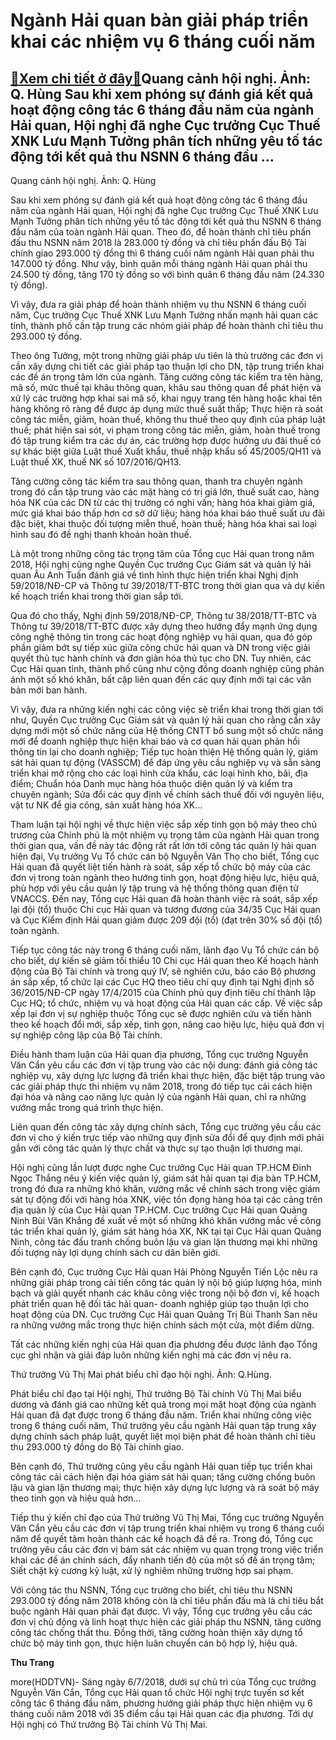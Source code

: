 Ngành Hải quan bàn giải pháp triển khai các nhiệm vụ 6 tháng cuối năm
=====================================================================

[:gift:Xem chi tiết ở đây:gift:](https://hddtvn.com/nganh-hai-quan-ban-giai-phap-trien-khai-cac-nhiem-vu-6-thang-cuoi-nam/)Quang cảnh hội nghị. Ảnh: Q. Hùng Sau khi xem phóng sự đánh giá kết quả hoạt động công tác 6 tháng đầu năm của ngành Hải quan, Hội nghị đã nghe Cục trưởng Cục Thuế XNK Lưu Mạnh Tưởng phân tích những yêu tố tác động tới kết quả thu NSNN 6 tháng đầu …
---------------------------------------------------------------------------------------------------------------------------------------------------------------------------------------------------------------------------------------------------------







 






 Quang cảnh hội nghị. Ảnh: Q. Hùng 


Sau khi xem phóng sự đánh giá kết quả hoạt động công tác 6 tháng đầu năm của ngành Hải quan, Hội nghị đã nghe Cục trưởng Cục Thuế XNK Lưu Mạnh Tưởng phân tích những yêu tố tác động tới kết quả thu NSNN 6 tháng đầu năm của toàn ngành Hải quan. Theo đó, để hoàn thành chỉ tiêu phấn đấu thu NSNN năm 2018 là 283.000 tỷ đồng và chỉ tiêu phấn đấu Bộ Tài chính giao 293.000 tỷ đồng thì 6 tháng cuối năm ngành Hải quan phải thu 147.000 tỷ đồng. Như vậy, bình quân mỗi tháng ngành Hải quan phải thu 24.500 tỷ đồng, tăng 170 tỷ đồng so với bình quân 6 tháng đầu năm (24.330 tỷ đồng).


 Vì vậy, đưa ra giải pháp để hoàn thành nhiệm vụ thu NSNN 6 tháng cuối năm, Cục trưởng Cục Thuế XNK Lưu Mạnh Tưởng nhấn mạnh hải quan các tỉnh, thành phố cần tập trung các nhóm giải pháp để hoàn thành chỉ tiêu thu 293.000 tỷ đồng. 


Theo ông Tưởng, một trong những giải pháp ưu tiên là thủ trưởng các đơn vị cần xây dựng chi tiết các giải pháp tạo thuận lợi cho DN, tập trung triển khai các đề án trọng tâm lớn của ngành. Tăng cường công tác kiểm tra tên hàng, mã số, mức thuế tại khâu thông quan, khâu sau thông quan để phát hiện và xử lý các trường hợp khai sai mã số, khai ngụy trang tên hàng hoặc khai tên hàng không rõ ràng để được áp dụng mức thuế suất thấp; Thực hiện rà soát công tác miễn, giảm, hoàn thuế, không thu thuế theo quy định của pháp luật thuế; phát hiện sai sót, vi phạm trong công tác miễn, giảm, hoàn thuế trong đó tập trung kiểm tra các dự án, các trường hợp được hưởng ưu đãi thuế có sự khác biệt giữa Luật thuế Xuất khẩu, thuế nhập khẩu số 45/2005/QH11 và Luật thuế XK, thuế NK số 107/2016/QH13.


 Tăng cường công tác kiểm tra sau thông quan, thanh tra chuyên ngành trong đó cần tập trung vào các mặt hàng có trị giá lớn, thuế suất cao, hàng hóa NK của các DN từ các thị trường có nghi vấn; hàng hóa khai giảm giá, mức giá khai báo thấp hơn cơ sở dữ liệu; hàng hóa khai báo thuế suất ưu đãi đặc biệt, khai thuộc đối tượng miễn thuế, hoàn thuế; hàng hóa khai sai loại hình sau đó đề nghị thanh khoản hoàn thuế.


 Là một trong những công tác trọng tâm của Tổng cục Hải quan trong năm 2018, Hội nghị cũng nghe Quyền Cục trưởng Cục Giám sát và quản lý hải quan Âu Anh Tuấn đánh giá về tình hình thực hiện triển khai Nghị định 59/2018/NĐ-CP và Thông tư 39/2018/TT-BTC trong thời gian qua và dự kiến kế hoạch triển khai trong thời gian sắp tới. 


Qua đó cho thấy, Nghị định 59/2018/NĐ-CP, Thông tư 38/2018/TT-BTC và Thông tư 39/2018/TT-BTC được xây dựng theo hướng đẩy mạnh ứng dụng công nghệ thông tin trong các hoạt động nghiệp vụ hải quan, qua đó góp phần giảm bớt sự tiếp xúc giữa công chức hải quan và DN trong việc giải quyết thủ tục hành chính và đơn giản hóa thủ tục cho DN. Tuy nhiên, các Cục Hải quan tỉnh, thành phố cũng như cộng đồng doanh nghiệp cũng phản ánh một số khó khăn, bất cập liên quan đến các quy định mới tại các văn bản mới ban hành. 


 Vì vậy, đưa ra những kiến nghị các công việc sẽ triển khai trong thời gian tới như, Quyền Cục trưởng Cục Giám sát và quản lý hải quan cho rằng cần xây dựng mới một số chức năng của Hệ thống CNTT bổ sung một số chức năng mới để doanh nghiệp thực hiện khai báo và cơ quan hải quan phản hồi thông tin lại cho doanh nghiệp; Tiếp tục hoàn thiện Hệ thống quản lý, giám sát hải quan tự động (VASSCM) để đáp ứng yêu cầu nghiệp vụ và sẵn sàng triển khai mở rộng cho các loại hình cửa khẩu, các loại hình kho, bãi, địa điểm; Chuẩn hóa Danh mục hàng hóa thuộc diện quản lý và kiểm tra chuyên ngành; Sửa đổi các quy định về chính sách thuế đối với nguyên liệu, vật tư NK để gia công, sản xuất hàng hóa XK…


 Tham luận tại hội nghị về thực hiện việc sắp xếp tinh gọn bộ máy theo chủ trương của Chính phủ là một nhiệm vụ trọng tâm của ngành Hải quan trong thời gian qua, vấn đề này tác động rất rất lớn tới công tác quản lý hải quan hiện đại, Vụ trưởng Vụ Tổ chức cán bộ Nguyễn Văn Thọ cho biết, Tổng cục Hải quan đã quyết liệt tiến hành rà soát, sắp xếp tổ chức bộ máy của các đơn vị trong toàn ngành theo hướng tinh gọn, hoạt động hiệu lực, hiệu quả, phù hợp với yêu cầu quản lý tập trung và hệ thống thông quan điện tử VNACCS. Đến nay, Tổng cục Hải quan đã hoàn thành việc rà soát, sắp xếp lại đội (tổ) thuộc Chi cục Hải quan và tương đương của 34/35 Cục Hải quan và Cục Kiểm định Hải quan giảm được 209 đội (tổ) (đạt trên 30% số đội (tổ) toàn ngành. 


 Tiếp tục công tác này trong 6 tháng cuối năm, lãnh đạo Vụ Tổ chức cán bộ cho biết, dự kiến sẽ giảm tối thiểu 10 Chi cục Hải quan theo Kế hoạch hành động của Bộ Tài chính và trong quý IV, sẽ nghiên cứu, báo cáo Bộ phương án sắp xếp, tổ chức lại các Cục HQ theo tiêu chí quy định tại Nghị định số 36/2015/NĐ-CP ngày 17/4/2015 của Chính phủ quy định tiêu chí thành lập Cục HQ; tổ chức, nhiệm vụ và hoạt động của Hải quan các cấp. Về việc sắp xếp lại đơn vị sự nghiệp thuộc Tổng cục sẽ được nghiên cứu và tiến hành theo kế hoạch đổi mới, sắp xếp, tinh gọn, nâng cao hiệu lực, hiệu quả đơn vị sự nghiệp công lập của Bộ Tài chính.


 Điều hành tham luận của Hải quan địa phương, Tổng cục trưởng Nguyễn Văn Cẩn yêu cầu các đơn vị tập trung vào các nội dung: đánh giá công tác nghiệp vụ, xây dựng lực lượng đã triển khai thực hiện, đặc biệt tập trung vào các giải pháp thực thi nhiệm vụ năm 2018, trong đó tiếp tục cải cách hiện đại hóa và nâng cao năng lực quản lý của ngành Hải quan, chỉ ra những vướng mắc trong quá trình thực hiện.


 Liên quan đến công tác xây dựng chính sách, Tổng cục trưởng yêu cầu các đơn vị cho ý kiến trực tiếp vào những quy định sửa đổi để quy định mới phải gắn với công tác quản lý thực chất và thực sự tạo thuận lợi thương mại. 


 Hội nghị cũng lần lượt được nghe Cục trưởng Cục Hải quan TP.HCM Đinh Ngọc Thắng nêu ý kiến việc quản lý, giám sát hải quan tại địa bàn TP.HCM, trong đó đưa ra những khó khăn, vướng mắc về chính sách trong việc giám sát tự động đối với hàng hóa XNK, việc tồn đọng hàng hóa tại các cảng trên địa quản lý của Cục Hải quan TP.HCM. Cục trưởng Cục Hải quan Quảng Ninh Bùi Văn Khắng đề xuất về một số những khó khăn vướng mắc về công tác triển khai quản lý, giám sát hàng hóa XK, NK tại tại Cục Hải quan Quảng Ninh, công tác đấu tranh chống buôn lậu và gian lận thương mại khi những đối tượng này lợi dụng chính sách cư dân biên giới.


 Bên cạnh đó, Cục trưởng Cục Hải quan Hải Phòng Nguyễn Tiến Lộc nêu ra những giải pháp trong cải tiến công tác quản lý nội bộ giúp lượng hóa, minh bạch và giải quyết nhanh các khâu công việc trong nội bộ đơn vị, kế hoạch phát triển quan hệ đối tác hải quan- doanh nghiệp giúp tạo thuận lợi cho hoạt động của DN. Cục trưởng Cục Hải quan Quảng Trị Bùi Thanh San nêu ra những vướng mắc trong thực hiện chính sách một cửa, một điểm dừng.


 Tất các những kiến nghị của Hải quan địa phương đều được lãnh đạo Tổng cục ghi nhận và giải đáp luôn những kiến nghị mà các đơn vị nêu ra.









 






Thứ trưởng Vũ Thị Mai phát biểu chỉ đạo hội nghị. Ảnh: Q.Hùng.



Phát biểu chỉ đạo tại Hội nghị, Thứ trưởng Bộ Tài chính Vũ Thị Mai biểu dương và đánh giá cao những kết quả trong mọi mặt hoạt động của ngành Hải quan đã đạt được trong 6 tháng đầu năm. Triển khai những công việc trong 6 tháng cuối năm, Thứ trưởng yêu cầu ngành Hải quan tập trung xây dựng chính sách pháp luật, quyết liệt mọi biện phát để hoàn thành chỉ tiêu thu 293.000 tỷ đồng do Bộ Tài chính giao.


 Bên cạnh đó, Thứ trưởng cũng yêu cầu ngành Hải quan tiếp tục triển khai công tác cải cách hiện đại hóa giám sát hải quan; tăng cường chống buôn lậu và gian lận thương mại; thực hiện xây dựng lực lượng và rà soát bộ máy theo tinh gọn và hiệu quả hơn…


 Tiếp thu ý kiến chỉ đạo của Thứ trưởng Vũ Thị Mai, Tổng cục trưởng Nguyễn Văn Cẩn yêu cầu các đơn vị tập trung triển khai nhiệm vụ trong 6 tháng cuối năm để quyết tâm hoàn thành các kế hoạch đã đề ra. Trong đó, Tổng cục trưởng yêu cầu các đơn vị bám sát các nhiệm vụ quan trọng trong việc triển khai các đề án chính sách, đẩy nhanh tiến độ của một số đề án trọng tâm; Siết chặt kỷ cương kỷ luật, xử lý nghiêm những trường hợp sai phạm.


 Với công tác thu NSNN, Tổng cục trưởng cho biết, chỉ tiêu thu NSNN 293.000 tỷ đồng năm 2018 không còn là chỉ tiêu phấn đấu mà là chỉ tiêu bắt buộc ngành Hải quan phải đạt được. Vì vậy, Tổng cục trưởng yêu cầu các đơn vị chủ động và linh hoạt thực hiện các giải pháp thu NSNN, tăng cường công tác chống thất thu. Đồng thời, tăng cường hoàn thiện xây dựng tổ chức bộ máy tinh gọn, thực hiện luân chuyển cán bộ hợp lý, hiệu quả.






**Thu Trang**



more(HDDTVN)- Sáng ngày 6/7/2018, dưới sự chủ trì của Tổng cục trưởng Nguyễn Văn Cẩn, Tổng cục Hải quan tổ chức Hội nghị trực tuyến sơ kết công tác 6 tháng đầu năm, phương hướng giải pháp thực hiện nhiệm vụ 6 tháng cuối năm 2018 với 35 điểm cầu tại Hải quan các địa phương. Tới dự Hội nghị có Thứ trưởng Bộ Tài chính Vũ Thị Mai.

